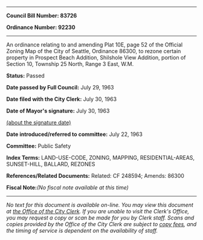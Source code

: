

********

**Council Bill Number: 83726**
   
**Ordinance Number: 92230**
********

 An ordinance relating to and amending Plat 10E, page 52 of the Official Zoning Map of the City of Seattle, Ordinance 86300, to rezone certain property in Prospect Beach Addition, Shilshole View Addition, portion of Section 10, Township 25 North, Range 3 East, W.M.

**Status:** Passed
   
**Date passed by Full Council:** July 29, 1963
   
**Date filed with the City Clerk:** July 30, 1963
   
**Date of Mayor's signature:** July 30, 1963
   
[(about the signature date)](/~public/approvaldate.htm)
   
   
   
**Date introduced/referred to committee:** July 22, 1963
   
**Committee:** Public Safety
   
   
**Index Terms:** LAND-USE-CODE, ZONING, MAPPING, RESIDENTIAL-AREAS, SUNSET-HILL, BALLARD, REZONES

**References/Related Documents:** Related: CF 248594; Amends: 86300

**Fiscal Note:**_(No fiscal note available at this time)_
********

_No text for this document is available on-line. You may view this document at [the Office of the City Clerk](http://www.seattle.gov/leg/clerk/contactUs.htm). If you are unable to visit the Clerk's Office, you may request a copy or scan be made for you by Clerk staff. Scans and copies provided by the Office of the City Clerk are subject to [copy fees](http://clerk.seattle.gov/~public/clerkfees.htm), and the timing of service is dependent on the availability of staff._

